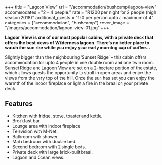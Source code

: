 +++
title = "Lagoon View"
url = "/accommodation/bushcamp/lagoon-view"
accommodates = "2 – 4 people."
rate = "R1200 per night for 2 people (high season 2018)"
additional_guests = "150 per person upto a maximum of 4"
categories = ["accommodation", "bushcamp"]
cover_image = "/images/accommodation/lagoon-view-01.jpg"
+++

**Lagoon View is one of our most popular cabins, with a private deck that offers the best views of Wilderness lagoon. There’s no better place to watch the sun rise while you enjoy your early morning cup of coffee…**

Slightly bigger than the neighbouring ‘Sunset Ridge’ – this cabin offers accommodation for upto 4 people in one double room and one twin room. Sunset Ridge and Lagoon View are set on a 2-hectare portion of the estate, which allows guests the opportunity to stroll in open areas and enjoy the views from the very top of the hill. Once the sun has set you can enjoy the warmth of the indoor fireplace or light a fire in the braai on your private deck.

## Features

*   Kitchen with fridge, stove, toaster and kettle.
*   Breakfast bar.
*   Lounge area with indoor fireplace.
*   Television with M-Net.
*   Bathroom with shower.
*   Main bedroom with double bed.
*   Second bedroom with 2 single beds.
*   Private deck with large brick-built braai.
*   Lagoon and Ocean views.
